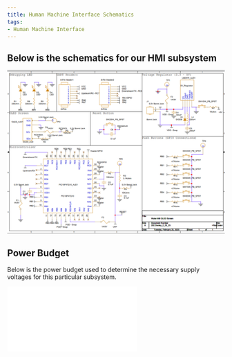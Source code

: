 ```yaml
---
title: Human Machine Interface Schematics
tags:
- Human Machine Interface 
---
```


## Below is the schematics for our HMI subsystem

![Schematic Image](./2025-02-25.png)

## Power Budget
Below is the power budget used to determine the necessary supply voltages for this particular subsystem.

![Power Budget](./Power%20Budget.pdf)
